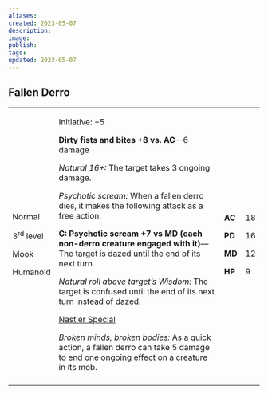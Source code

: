 ```yaml
---
aliases: 
created: 2023-05-07
description: 
image: 
publish: 
tags: 
updated: 2023-05-07
---
```


## Fallen Derro

<table>
<colgroup>
<col style="width: 16%" />
<col style="width: 72%" />
<col style="width: 5%" />
<col style="width: 5%" />
</colgroup>
<tbody>
<tr class="odd">
<td><p>Normal</p>
<p>3<sup>rd</sup> level</p>
<p>Mook</p>
<p>Humanoid</p></td>
<td><p>Initiative: +5</p>
<p><strong>Dirty fists and bites +8 vs. AC</strong>—6 damage</p>
<p><em>Natural 16+:</em> The target takes 3 ongoing damage.</p>
<p><em>Psychotic scream:</em> When a fallen derro dies, it makes the
following attack as a free action.</p>
<p><strong>C: Psychotic scream +7 vs MD (each non-derro creature engaged
with it)</strong>—The target is dazed until the end of its next turn</p>
<p><em>Natural roll above target’s Wisdom:</em> The target is confused
until the end of its next turn instead of dazed.</p>
<p><u>Nastier Special</u></p>
<p><em>Broken minds, broken bodies:</em> As a quick action, a fallen
derro can take 5 damage to end one ongoing effect on a creature in its
mob.</p></td>
<td><p><strong>AC</strong></p>
<p><strong>PD</strong></p>
<p><strong>MD</strong></p>
<p><strong>HP</strong></p></td>
<td><p>18</p>
<p>16</p>
<p>12</p>
<p>9</p></td>
</tr>
<tr class="even">
<td></td>
<td></td>
<td></td>
<td></td>
</tr>
</tbody>
</table>

